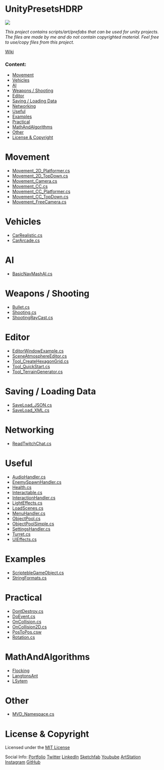 # UnityPresetsHDRP

<a href="https://github.com/MarcelvanDuijnDev/UnityPresetsHDRP">
<img align="center" src="https://raw.githubusercontent.com/MarcelvanDuijnDev/MarcelvanDuijnDev/main/Images/Project_Header_UnityPresetsHDRP.png">
</a>

_This project contains scripts/art/prefabs that can be used for unity projects.
The files are made by me and do not contain copyrighted material.
Feel free to use/copy files from this project._

[Wiki](https://github.com/MarcelvanDuijnDev/UnityPresetsHDRP/wiki)

### Content:
* [Movement](#movement)
* [Vehicles](#vehicles)
* [AI](#ai)
* [Weapons / Shooting](#weapons--shooting)
* [Editor](#editor)
* [Saving / Loading Data](#saving--loading-data)
* [Networking](#networking)
* [Useful](#useful)
* [Examples](#examples)
* [Practical](#practical)
* [MathAndAlgorithms](#mathandalgorithms)
* [Other](#other)
* [License & Copyright](#license--copyright)

# Movement 
- [Movement_2D_Platformer.cs](https://github.com/MarcelvanDuijnDev/UnityPresetsHDRP/blob/main/Assets/Scripts/Movement/Movement_2D_Platformer.cs)
- [Movement_2D_TopDown.cs](https://github.com/MarcelvanDuijnDev/UnityPresetsHDRP/blob/main/Assets/Scripts/Movement/Movement_2D_TopDown.cs)
- [Movement_Camera.cs](https://github.com/MarcelvanDuijnDev/UnityPresetsHDRP/blob/main/Assets/Scripts/Movement/Movement_Camera.cs)
- [Movement_CC.cs](https://github.com/MarcelvanDuijnDev/UnityPresetsHDRP/blob/main/Assets/Scripts/Movement/Movement_CC.cs)
- [Movement_CC_Platformer.cs](https://github.com/MarcelvanDuijnDev/UnityPresetsHDRP/blob/main/Assets/Scripts/Movement/Movement_CC_Platformer.cs)
- [Movement_CC_TopDown.cs](https://github.com/MarcelvanDuijnDev/UnityPresetsHDRP/blob/main/Assets/Scripts/Movement/Movement_CC_TopDown.cs)
- [Movement_FreeCamera.cs](https://github.com/MarcelvanDuijnDev/UnityPresetsHDRP/blob/main/Assets/Scripts/Movement/Movement_FreeCamera.cs)

# Vehicles
- [CarRealistic.cs](https://github.com/MarcelvanDuijnDev/UnityPresetsHDRP/blob/main/Assets/Scripts/Vehicle/CarRealistic.cs)
- [CarArcade.cs](https://github.com/MarcelvanDuijnDev/UnityPresetsHDRP/blob/main/Assets/Scripts/Vehicle/CarArcade.cs)

# AI
- [BasicNavMashAI.cs](https://github.com/MarcelvanDuijnDev/UnityPresetsHDRP/blob/main/Assets/Scripts/AI/BasicNavMeshAI.cs)

# Weapons / Shooting
- [Bullet.cs](https://github.com/MarcelvanDuijnDev/UnityPresetsHDRP/blob/main/Assets/Scripts/BulletScript/Bullet.cs)
- [Shooting.cs](https://github.com/MarcelvanDuijnDev/UnityPresetsHDRP/blob/main/Assets/Scripts/Weapons/Shooting.cs)
- [ShootingRayCast.cs](https://github.com/MarcelvanDuijnDev/UnityPresetsHDRP/blob/main/Assets/Scripts/Weapons/ShootingRayCast.cs)

# Editor
- [EditorWindowExample.cs](https://github.com/MarcelvanDuijnDev/UnityPresetsHDRP/blob/main/Assets/Editor/EditorWindowExample.cs)
- [SceneAtmosphereEditor.cs](https://github.com/MarcelvanDuijnDev/UnityPresetsHDRP/blob/main/Assets/Editor/SceneAtmosphereEditor.cs)
- [Tool_CreateHexagonGrid.cs](https://github.com/MarcelvanDuijnDev/UnityPresetsHDRP/blob/main/Assets/Editor/Tool_CreateHexagonGrid.cs) 
- [Tool_QuickStart.cs](https://github.com/MarcelvanDuijnDev/UnityPresetsHDRP/blob/main/Assets/Editor/Tool_QuickStart.cs)
- [Tool_TerrainGenerator.cs](https://github.com/MarcelvanDuijnDev/UnityPresetsHDRP/blob/main/Assets/Editor/Tool_TerrainGenerator.cs)

# Saving / Loading Data
- [SaveLoad_JSON.cs](https://github.com/MarcelvanDuijnDev/UnityPresetsHDRP/blob/main/Assets/Scripts/SaveLoadHandler/SaveLoad_JSON.cs)
- [SaveLoad_XML.cs](https://github.com/MarcelvanDuijnDev/UnityPresetsHDRP/blob/main/Assets/Scripts/SaveLoadHandler/SaveLoad_XML.cs)

# Networking
- [ReadTwitchChat.cs](https://github.com/MarcelvanDuijnDev/UnityPresetsHDRP/blob/main/Assets/Scripts/Networking/ReadTwitchChat.cs)

# Useful
- [AudioHandler.cs](https://github.com/MarcelvanDuijnDev/UnityPresetsHDRP/blob/main/Assets/Scripts/Useful/AudioHandler.cs)
- [EnemySpawnHandler.cs](https://github.com/MarcelvanDuijnDev/UnityPresetsHDRP/blob/main/Assets/Scripts/Useful/EnemySpawnHandler.cs)
- [Health.cs](https://github.com/MarcelvanDuijnDev/UnityPresetsHDRP/blob/main/Assets/Scripts/Useful/Health.cs)
- [Interactable.cs](https://github.com/MarcelvanDuijnDev/UnityPresetsHDRP/blob/main/Assets/Scripts/Useful/Interactable.cs)
- [InteractionHandler.cs](https://github.com/MarcelvanDuijnDev/UnityPresetsHDRP/blob/main/Assets/Scripts/Useful/InteractionHandler.cs)
- [LightEffects.cs](https://github.com/MarcelvanDuijnDev/UnityPresetsHDRP/blob/main/Assets/Scripts/Useful/LightEffects.cs)
- [LoadScenes.cs](https://github.com/MarcelvanDuijnDev/UnityPresetsHDRP/blob/main/Assets/Scripts/Useful/LoadScenes.cs)
- [MenuHandler.cs](https://github.com/MarcelvanDuijnDev/UnityPresetsHDRP/blob/main/Assets/Scripts/Useful/MenuHandler.cs)
- [ObjectPool.cs](https://github.com/MarcelvanDuijnDev/UnityPresetsHDRP/blob/main/Assets/Scripts/ObjectPool/ObjectPool.cs)
- [ObjectPoolSimple.cs](https://github.com/MarcelvanDuijnDev/UnityPresetsHDRP/blob/main/Assets/Scripts/ObjectPool/ObjectPoolSimple.cs)
- [SettingsHandler.cs](https://github.com/MarcelvanDuijnDev/UnityPresetsHDRP/blob/main/Assets/Scripts/Useful/SettingsHandler.cs)
- [Turret.cs](https://github.com/MarcelvanDuijnDev/UnityPresetsHDRP/blob/main/Assets/Scripts/Useful/Turret.cs)
- [UIEffects.cs](https://github.com/MarcelvanDuijnDev/UnityPresetsHDRP/blob/main/Assets/Scripts/Useful/UIEffects.cs)

# Examples
- [ScriptebleGameObject.cs](https://github.com/MarcelvanDuijnDev/UnityPresetsHDRP/blob/main/Assets/Scripts/RandomExamples/ScriptebleGameObject.cs)
- [StringFormats.cs](https://github.com/MarcelvanDuijnDev/UnityPresetsHDRP/blob/main/Assets/Scripts/RandomExamples/StringFormats.cs)

# Practical
- [DontDestroy.cs](https://github.com/MarcelvanDuijnDev/UnityPresetsHDRP/blob/main/Assets/Scripts/Practical/DontDestroy.cs)
- [DoEvent.cs](https://github.com/MarcelvanDuijnDev/UnityPresetsHDRP/blob/main/Assets/Scripts/Practical/DoEvent.cs)
- [OnCollision.cs](https://github.com/MarcelvanDuijnDev/UnityPresetsHDRP/blob/main/Assets/Scripts/Practical/OnCollision.cs)
- [OnCollision2D.cs](https://github.com/MarcelvanDuijnDev/UnityPresetsHDRP/blob/main/Assets/Scripts/Practical/OnCollision2D.cs)
- [PosToPos.csw](https://github.com/MarcelvanDuijnDev/UnityPresetsHDRP/blob/main/Assets/Scripts/Practical/PosToPos.cs)
- [Rotation.cs](https://github.com/MarcelvanDuijnDev/UnityPresetsHDRP/blob/main/Assets/Scripts/Practical/Rotation.cs)

# MathAndAlgorithms
- [Flocking](https://github.com/MarcelvanDuijnDev/UnityPresetsHDRP/tree/main/Assets/Scripts/MathAndAlgorithms/Flocking)
- [LangtonsAnt](https://github.com/MarcelvanDuijnDev/UnityPresetsHDRP/tree/main/Assets/Scripts/MathAndAlgorithms/LangtonsAnt)
- [LSytem](https://github.com/MarcelvanDuijnDev/UnityPresetsHDRP/tree/main/Assets/Scripts/MathAndAlgorithms/L-System)

# Other
- [MVD_Namespace.cs](https://github.com/MarcelvanDuijnDev/UnityPresetsHDRP/blob/main/Assets/Scripts/Other/MVD_Namespace.cs)

# License & Copyright
Licensed under the [MIT License](https://github.com/MarcelvanDuijnDev/UnityPresetsHDRP/blob/main/LICENSE)

Social Info: 
[Portfolio](https://www.marcelvanduijn.com/)
[Twitter](https://twitter.com/MarcelvanDuijn_)
[LinkedIn](https://www.linkedin.com/in/marcel-van-duijn/)
[Sketchfab](https://sketchfab.com/MarcelvanDuijn)
[Youbube](https://www.youtube.com/channel/UCifUu8rDfr-ljsMx8bUVGrg)
[ArtStation](https://www.artstation.com/marcelvanduijn)
[Instagram](https://www.instagram.com/marcelvanduijn_/)
[GitHub](https://github.com/MarcelvanDuijnDev)
